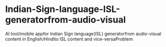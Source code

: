 # Indian-Sign-language-ISL-generatorfrom-audio-visual
AI tool/mobile appfor Indian Sign language(ISL) generatorfrom audio-visual content in English/Hindito ISL content and vice-versaProblem
